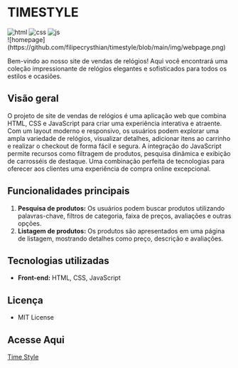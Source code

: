 # TIMESTYLE

<div>
    <img src="https://img.shields.io/badge/html5-%23E34F26.svg?style=for-the-badge&logo=html5&logoColor=white" alt="html">
    <img src="https://img.shields.io/badge/css3-%231572B6.svg?style=for-the-badge&logo=css3&logoColor=white" alt="css">
    <img src="https://img.shields.io/badge/javascript-%23323330.svg?style=for-the-badge&logo=javascript&logoColor=%23F7DF1E" alt="js">
</div>
![homepage](https://github.com/filipecrysthian/timestyle/blob/main/img/webpage.png)



Bem-vindo ao nosso site de vendas de relógios! Aqui você encontrará uma coleção impressionante de relógios elegantes e sofisticados para todos os estilos e ocasiões. 

## Visão geral

O projeto de site de vendas de relógios é uma aplicação web que combina HTML, CSS e JavaScript para criar uma experiência interativa e atraente. Com um layout moderno e responsivo, os usuários podem explorar uma ampla variedade de relógios, visualizar detalhes, adicionar itens ao carrinho e realizar o checkout de forma fácil e segura. A integração do JavaScript permite recursos como filtragem de produtos, pesquisa dinâmica e exibição de carrosséis de destaque. Uma combinação perfeita de tecnologias para oferecer aos clientes uma experiência de compra online excepcional.

## Funcionalidades principais

1. **Pesquisa de produtos:** Os usuários podem buscar produtos utilizando palavras-chave, filtros de categoria, faixa de preços, avaliações e outras opções.
2. **Listagem de produtos:** Os produtos são apresentados em uma página de listagem, mostrando detalhes como preço, descrição e avaliações.

## Tecnologias utilizadas

- **Front-end:** HTML, CSS, JavaScript

  

## Licença

- MIT License

## Acesse Aqui 

[Time Style](https://filipecrysthian.github.io/timestyle/)